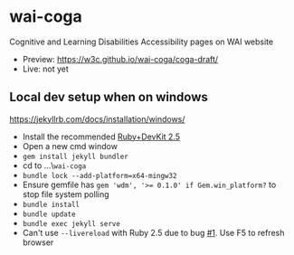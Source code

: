 # wai-coga
Cognitive and Learning Disabilities Accessibility pages on WAI website

* Preview: https://w3c.github.io/wai-coga/coga-draft/
* Live: not yet

## Local dev setup when on windows

https://jekyllrb.com/docs/installation/windows/

* Install the recommended [ Ruby+DevKit 2.5](https://rubyinstaller.org/downloads/)
* Open a new cmd window
* ```gem install jekyll bundler```
* cd to ...\\```wai-coga```
* ```bundle lock --add-platform=x64-mingw32```
* Ensure gemfile has ```gem 'wdm', '>= 0.1.0' if Gem.win_platform?``` to stop file system polling
* ```bundle install```
* ```bundle update```
* ```bundle exec jekyll serve```
* Can't use `--livereload` with Ruby 2.5 due to bug [#1](https://github.com/w3c/wai-coga/issues/1). Use F5 to refresh browser

